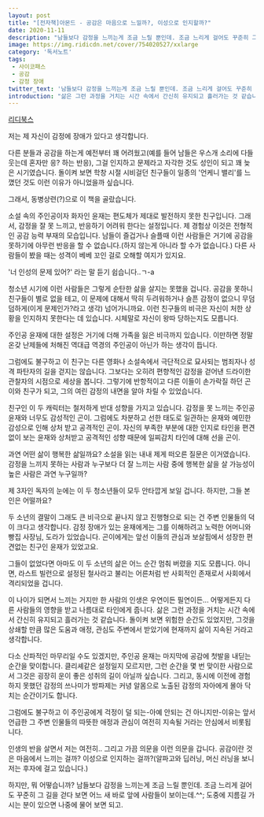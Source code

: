 ```yaml
---
layout: post
title: "[전자책]아몬드 - 공감은 마음으로 느낄까?, 이성으로 인지할까?"
date: 2020-11-11
description: "남들보다 감정을 느끼는게 조금 느릴 뿐인데. 조금 느리게 걸어도 꾸준히 그 길을 걷다 보면 어느 새 바로 앞에 사람들이 보이는데. 도중에 지름길 가시는 분이 있으면 나중에 물어 보면 되고."
image: https://img.ridicdn.net/cover/754020527/xxlarge
category: '독서노트'
tags: 
 - 사이코패스
 - 공감
 - 감정 장애
twitter_text: '남들보다 감정을 느끼는게 조금 느릴 뿐인데. 조금 느리게 걸어도 꾸준히 그 길을 걷다 보면 어느 새 바로 앞에 사람들이 보이는데. 도중에 지름길 가시는 분이 있으면 나중에 물어 보면 되고.'
introduction: "삶은 그런 과정을 거치는 시간 속에서 간신히 유지되고 흘러가는 것 같습니다."
---
```


[리디북스](https://ridibooks.com/books/754020527)

저는 제 자신이 감정에 장애가 있다고 생각합니다.

다른 분들과 공감을 하는게 예전부터 꽤 어려웠고(예를 들어 남들은 우스개 소리에 다들 웃는데 혼자만 응? 하는 반응), 그걸 인지하고 문제라고 자각한 것도 성인이 되고 꽤 늦은 시기였습니다. 돌이켜 보면 학창 시절 시비걸던 친구들이 일종의 '언케니 밸리'를 느꼈던 것도 이런 이유가 아니었을까 싶습니다.

그래서, 동병상련(?)으로 이 책을 골랐습니다.

소설 속의 주인공이자 화자인 윤재는 편도체가 제대로 발전하지 못한 친구입니다. 그래서, 감정을 잘 못 느끼고, 반응하기 어려워 한다는 설정입니다. 제 경험상 이것은 전형적인 공감 능력 부재의 모습입니다. 남들이 즐겁거나 슬플때 이런 사람들은 거기에 공감을 못하기에 아무런 반응을 할 수 없습니다.(하지 않는게 아니라 할 수가 없습니다.) 다른 사람들이 봤을 때는 성격이 베베 꼬인 걸로 오해할 여지가 있지요.

'너 인성의 문제 있어?'
라는 말 듣기 쉽습니다..ㄱ-a

청소년 시기에 이런 사람들은 그렇게 순탄한 삶을 살지는 못했을 겁니다. 공감을 못하니 친구들이 별로 없을 테고, 이 문제에 대해서 딱히 두려워하거나 슬픈 감정이 없으니 무덤덤하게(이게 문제인가?라고 생각) 넘어가니까요. 이런 친구들의 비극은 자신이 처한 상황을 인지하지 못한다는 데 있습니다. 시체말로 자신이 왕따 당하는지도 모릅니다.

주인공 윤재에 대한 설정은 거기에 더해 가족을 잃은 비극까지 있습니다. 이만하면 정말 온갖 난제들에 처해진 역대급 역경의 주인공이 아닌가 하는 생각이 듭니다.

그럼에도 불구하고 이 친구는 다른 영화나 소설속에서 극단적으로 묘사되는 범죄자나 성격 파탄자의 길을 걷지는 않습니다. 그보다는 오히려 편향적인 감정을 걷어낸 드라이한 관찰자의 시점으로 세상을 봅니다. 그렇기에 반항적이고 다른 이들이 손가락질 하던 곤이와 친구가 되고, 그의 여린 감정의 내면을 알아 차릴 수 있었습니다.

친구인 이 두 캐릭터는 철저하게 반대 성향을 가지고 있습니다. 감정을 못 느끼는 주인공 윤재와 너무도 감성적인 곤이. 그럼에도 차분하고 선한 태도로 일관하는 윤재와 예민한 감성으로 인해 상처 받고 공격적인 곤이. 자신의 부족한 부분에 대한 인지로 타인을 편견없이 보는 윤재와 상처받고 공격적인 성향 때문에 일찌감치 타인에 대해 선을 곤이.

과연 어떤 삶이 행복한 삶일까요? 소설을 읽는 내내 제게 떠오른 질문은 이거였습니다. 감정을 느끼지 못하는 사람과 누구보다 더 잘 느끼는 사람 중에 행복한 삶을 살 가능성이 높은 사람은 과연 누구일까?

제 3자인 독자의 눈에는 이 두 청소년들이 모두 안타깝게 보일 겁니다. 하지만, 그들 본인은 어떨까요?

두 소년의 결말이 그래도 큰 비극으로 끝나지 않고 진행형으로 되는 건 주변 인물들의 덕이 크다고 생각합니다. 감정 장애가 있는 윤재에게는 그를 이해하려고 노력한 어머니와 빵집 사장님, 도라가 있었습니다. 곤이에게는 앞선 이들의 관심과 보살핌에서 성장한 편견없는 친구인 윤재가 있었고요.

그들이 없었다면 아마도 이 두 소년의 삶은 어느 순간 멈춰 버렸을 지도 모릅니다. 아니면, 라스트 빌런으로 설정된 철사라고 불리는 어른처럼 반 사회적인 존재로서 사회에서 격리되었을 겁니다.

이 나이가 되면서 느끼는 거지만 한 사람의 인생은 우연이든 필연이든... 어떻게든지 다른 사람들의 영향을 받고 나름대로 타인에게  줍니다. 삶은 그런 과정을 거치는 시간 속에서 간신히 유지되고 흘러가는 것 같습니다. 돌이켜 보면 위험한 순간도 있었지만, 그것을 상쇄할 만큼 많은 도움과 애정, 관심도 주변에서 받았기에 현재까지 삶이 지속된 거라고 생각합니다.

다소 산파적인 마무리일 수도 있겠지만, 주인공 윤재는 마지막에 공감에 첫발을 내딛는 순간을 맞이합니다. 클리셰같은 설정일지 모르지만, 그런 순간을 몇 번 맞이한 사람으로서 그것은 굉장히 운이 좋은 성취의 길이 아닐까 싶습니다. 그리고, 동시에 이전에 경험하지 못했던 감정의 쓰나미가 방파제는 커녕 알몸으로 노출된 감정의 자아에게 몰아 닥치는 순간이기도 합니다.

그럼에도 불구하고 이 주인공에게 걱정이 덜 되는-아예 안되는 건 아니지만-이유는 앞서 언급한 그 주변 인물들의 따뜻한 애정과 관심이 여전히 지속될 거라는 안심에서 비롯됩니다.

인생의 반을 살면서 저는 여전히.. 그리고 가끔 의문을 이런 의문을 갑니다. 공감이란 것은 마음에서 느끼는 걸까? 이성으로 인지하는 걸까?(알파고와 딥러닝, 머신 러닝을 보니 저는 후자에 걸고 있습니다.) 

하지만, 뭐 어떻습니까? 남들보다 감정을 느끼는게 조금 느릴 뿐인데. 조금 느리게 걸어도 꾸준히 그 길을 걷다 보면 어느 새 바로 앞에 사람들이 보이는데.^^; 도중에 지름길 가시는 분이 있으면 나중에 물어 보면 되고.